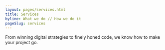 ```yaml
---
layout: pages/services.html
title: Services
byline: What we do // How we do it
pageSlug: services
---
```

From winning digital strategies to finely honed code, we know how to make your project go.
